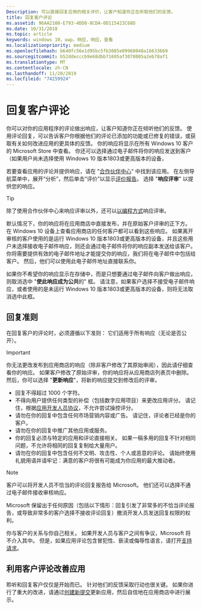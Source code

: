 ```yaml
---
Description: 可以直接回复应用的相关评价，让客户知道你正在听取他们的反馈。
title: 回复客户评论
ms.assetid: 96AA2108-E793-4DD0-8CDA-0D115423C68D
ms.date: 10/31/2018
ms.topic: article
keywords: windows 10，uwp，响应，响应，查看
ms.localizationpriority: medium
ms.openlocfilehash: b640fc56e1d95bc5fb3085e09960048a16633669
ms.sourcegitcommit: b52ddecccb9e68dbb71695af3078005a2eb78af1
ms.translationtype: MT
ms.contentlocale: zh-CN
ms.lasthandoff: 11/20/2019
ms.locfileid: "74259924"
---
```

# <a name="respond-to-customer-reviews"></a>回复客户评论


你可以对你的应用程序的评论做出响应，让客户知道你正在倾听他们的反馈。 使用评论回复，可以告诉客户你根据他们的评论已添加的功能或已修复的错误，或获取有关如何改进应用的更具体的反馈。 你的响应将显示在所有 Windows 10 客户的 Microsoft Store 中查看。 你还可以选择通过电子邮件将你的响应发送到客户（如果用户尚未选择使用 Windows 10 版本1803或更高版本的设备，

若要查看应用的评论并提供响应，请在 "[合作伙伴中心](https://partner.microsoft.com/dashboard)" 中找到该应用。 在左侧导航菜单中，展开“分析”，然后单击“评价”以显示[评价报告](reviews-report.md)。 选择 "**响应评审**" 以提供您的响应。

> [!TIP]
> 除了使用合作伙伴中心来响应评审以外，还可以[以编程方式](../monetize/submit-responses-to-app-reviews.md)响应评审。

默认情况下，你的响应将在应用商店中直接发布，并在原始客户评审的正下方。 在 Windows 10 设备上查看应用商店的任何客户都可以看到这些响应。 如果离开审核的客户使用的是运行 Windows 10 版本1803或更高版本的设备，并且这些用户未选择接收电子邮件响应，则还会通过电子邮件将你的响应副本发送给该客户。  你将需要提供有效的电子邮件地址才能提交你的响应，我们将在电子邮件中包括给客户。 然后，他们可以使用此电子邮件地址直接联系你。

如果你不希望你的响应显示在存储中，而是只想要通过电子邮件向客户做出响应，则取消选中 "**使此响应成为公共**的" 框。 请注意，如果客户选择不接受电子邮件响应，或者使用的是未运行 Windows 10 版本1803或更高版本的设备，则将无法取消选中此框。

## <a name="guidelines-for-responses"></a>回复准则

在回复客户的评论时，必须遵循以下准则： 它们适用于所有响应（无论是否公开）。

> [!IMPORTANT]
> 你无法更改发布到应用商店的响应（除非客户修改了其原始审阅），因此请仔细查看你的响应。 如果客户修改了原始评审，你的响应将从应用商店列表页中删除。 然后，你可以选择 "**更新响应**"，将新的响应提交到修改后的评审。

-   回复不得超过 1000 个字符。
-   不得向用户提供任何类型的补偿（包括数字应用项目）来更改应用评分。 请记住，根据[应用开发人员协议](https://docs.microsoft.com/legal/windows/agreements/app-developer-agreement)，不允许尝试操控评分。
-   请勿在你的回复中包含任何市场营销内容或广告。 请记住，评论者已经是你的客户。
-   请勿在你的回复中推广其他应用或服务。
-   你的回复必须与特定的应用和评论直接相关。 如果一稿多用的回复不针对相同问题，不允许将相同的回复复制给大量用户。
-   请勿在你的回复中包含任何不文明、攻击性、个人或恶意的评论。 请始终使用礼貌用语并请牢记：满意的客户将很有可能成为你应用的最大推动者。

> [!NOTE]
> 客户可以将开发人员不恰当的评论回复报告给 Microsoft。 他们还可以选择不通过电子邮件接收审核响应。
>
> Microsoft 保留出于任何原因（包括以下情形：回复引发了非常多的不恰当评论报告，或导致非常多的客户选择不接收评论回复）撤消开发人员发送回复权限的权利。

你与客户的关系与你自己相关。 如果开发人员与客户之间有争议，Microsoft 将不介入其中。 但是，如果应用评论包含冒犯性、亵渎或侮辱性语言，请打开[支持请求](https://developer.microsoft.com/windows/support)。


## <a name="use-customer-reviews-to-improve-your-app"></a>利用客户评论改善应用

聆听和回复客户仅仅是开始而已。 针对他们的反馈采取行动也很关键。 如果你进行了重大的改进，请通过[创建新提交](app-submissions.md)更新应用，然后自信地在应用商店中进行展示。
